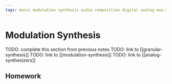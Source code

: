 ```yaml
---
tags: music modulation synthesis audio composition digital analog mus-407 synthesizers
---
```


# Modulation Synthesis

TODO: complete this section from previous notes
TODO: link to [[granular-synthesis]]
TODO: link to [[modulation-synthesis]]
TODO: link to [[analog-synthesizers]]

## Homework
